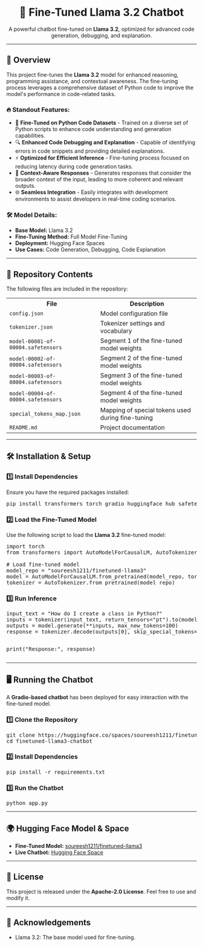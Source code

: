 <!DOCTYPE html>
<html lang="en">
<head>
    <meta charset="UTF-8">
    <meta name="viewport" content="width=device-width, initial-scale=1.0">
    <title>Fine-Tuned Llama 3.2 Chatbot</title>
</head>
<body>

<h1 align="center">🚀 Fine-Tuned Llama 3.2 Chatbot</h1>
<p align="center">
    A powerful chatbot fine-tuned on <strong>Llama 3.2</strong>, optimized for advanced code generation, debugging, and explanation.
</p>

---

<h2>📌 Overview</h2>
<p>
This project fine-tunes the <strong>Llama 3.2</strong> model for enhanced reasoning, programming assistance, and contextual awareness. The fine-tuning process leverages a comprehensive dataset of Python code to improve the model's performance in code-related tasks.
</p>

<h3>🔥 Standout Features:</h3>
<ul>
    <li>🚀 <strong>Fine-Tuned on Python Code Datasets</strong> - Trained on a diverse set of Python scripts to enhance code understanding and generation capabilities.</li>
    <li>🔍 <strong>Enhanced Code Debugging and Explanation</strong> - Capable of identifying errors in code snippets and providing detailed explanations.</li>
    <li>⚡ <strong>Optimized for Efficient Inference</strong> - Fine-tuning process focused on reducing latency during code generation tasks.</li>
    <li>🧠 <strong>Context-Aware Responses</strong> - Generates responses that consider the broader context of the input, leading to more coherent and relevant outputs.</li>
    <li>🌐 <strong>Seamless Integration</strong> - Easily integrates with development environments to assist developers in real-time coding scenarios.</li>
</ul>

<h3>🛠 Model Details:</h3>
<ul>
    <li><strong>Base Model:</strong> Llama 3.2</li>
    <li><strong>Fine-Tuning Method:</strong> Full Model Fine-Tuning</li>
    <li><strong>Deployment:</strong> Hugging Face Spaces</li>
    <li><strong>Use Cases:</strong> Code Generation, Debugging, Code Explanation</li>
</ul>

---

<h2>📂 Repository Contents</h2>
<p>The following files are included in the repository:</p>
<table>
    <tr>
        <th>File</th>
        <th>Description</th>
    </tr>
    <tr>
        <td><code>config.json</code></td>
        <td>Model configuration file</td>
    </tr>
    <tr>
        <td><code>tokenizer.json</code></td>
        <td>Tokenizer settings and vocabulary</td>
    </tr>
    <tr>
        <td><code>model-00001-of-00004.safetensors</code></td>
        <td>Segment 1 of the fine-tuned model weights</td>
    </tr>
    <tr>
        <td><code>model-00002-of-00004.safetensors</code></td>
        <td>Segment 2 of the fine-tuned model weights</td>
    </tr>
    <tr>
        <td><code>model-00003-of-00004.safetensors</code></td>
        <td>Segment 3 of the fine-tuned model weights</td>
    </tr>
    <tr>
        <td><code>model-00004-of-00004.safetensors</code></td>
        <td>Segment 4 of the fine-tuned model weights</td>
    </tr>
    <tr>
        <td><code>special_tokens_map.json</code></td>
        <td>Mapping of special tokens used during fine-tuning</td>
    </tr>
    <tr>
        <td><code>README.md</code></td>
        <td>Project documentation</td>
    </tr>
</table>

---

<h2>🛠 Installation & Setup</h2>
<h3>1️⃣ Install Dependencies</h3>
<p>Ensure you have the required packages installed:</p>
<pre>
pip install transformers torch gradio huggingface_hub safetensors
</pre>

<h3>2️⃣ Load the Fine-Tuned Model</h3>
<p>Use the following script to load the <strong>Llama 3.2</strong> fine-tuned model:</p>

<pre>
import torch
from transformers import AutoModelForCausalLM, AutoTokenizer

# Load fine-tuned model
model_repo = "soureesh1211/finetuned-llama3"
model = AutoModelForCausalLM.from_pretrained(model_repo, torch_dtype=torch.bfloat16, device_map="auto")
tokenizer = AutoTokenizer.from_pretrained(model_repo)
</pre>

<h3>3️⃣ Run Inference</h3>
<pre>
input_text = "How do I create a class in Python?"
inputs = tokenizer(input_text, return_tensors="pt").to(model.device)
outputs = model.generate(**inputs, max_new_tokens=100)
response = tokenizer.decode(outputs[0], skip_special_tokens=True)

print("Response:", response)
</pre>

---

<h2>🖥️ Running the Chatbot</h2>
<p>A <strong>Gradio-based chatbot</strong> has been deployed for easy interaction with the fine-tuned model.</p>

<h3>1️⃣ Clone the Repository</h3>
<pre>
git clone https://huggingface.co/spaces/soureesh1211/finetuned-llama3-chatbot
cd finetuned-llama3-chatbot
</pre>

<h3>2️⃣ Install Dependencies</h3>
<pre>
pip install -r requirements.txt
</pre>

<h3>3️⃣ Run the Chatbot</h3>
<pre>
python app.py
</pre>

---

<h2>🌍 Hugging Face Model & Space</h2>
<ul>
    <li><strong>Fine-Tuned Model:</strong> <a href="https://huggingface.co/soureesh1211/finetuned-llama3">soureesh1211/finetuned-llama3</a></li>
    <li><strong>Live Chatbot:</strong> <a href="https://huggingface.co/spaces/soureesh1211/finetuned-llama3-chatbot">Hugging Face Space</a></li>
</ul>

---

<h2>📜 License</h2>
<p>This project is released under the <strong>Apache-2.0 License</strong>. Feel free to use and modify it.</p>

---

<h2>📢 Acknowledgements</h2>
<ul>
    <li>Llama 3.2: The base model used for fine-tuning.</
::contentReference[oaicite:0]{index=0}
 
